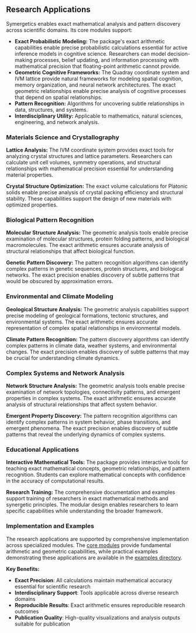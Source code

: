 ## Research Applications

Symergetics enables exact mathematical analysis and pattern discovery across scientific domains. Its core modules support:

- **Exact Probabilistic Modeling:** The package's exact arithmetic capabilities enable precise probabilistic calculations essential for active inference models in cognitive science. Researchers can model decision-making processes, belief updating, and information processing with mathematical precision that floating-point arithmetic cannot provide.
- **Geometric Cognitive Frameworks:** The Quadray coordinate system and IVM lattice provide natural frameworks for modeling spatial cognition, memory organization, and neural network architectures. The exact geometric relationships enable precise analysis of cognitive processes that depend on spatial relationships.
- **Pattern Recognition:** Algorithms for uncovering subtle relationships in data, structures, and systems.
- **Interdisciplinary Utility:** Applicable to mathematics, natural sciences, engineering, and network analysis.

### Materials Science and Crystallography

**Lattice Analysis:** The IVM coordinate system provides exact tools for analyzing crystal structures and lattice parameters. Researchers can calculate unit cell volumes, symmetry operations, and structural relationships with mathematical precision essential for understanding material properties.

**Crystal Structure Optimization:** The exact volume calculations for Platonic solids enable precise analysis of crystal packing efficiency and structural stability. These capabilities support the design of new materials with optimized properties.

### Biological Pattern Recognition

**Molecular Structure Analysis:** The geometric analysis tools enable precise examination of molecular structures, protein folding patterns, and biological macromolecules. The exact arithmetic ensures accurate analysis of structural relationships that affect biological function.

**Genetic Pattern Discovery:** The pattern recognition algorithms can identify complex patterns in genetic sequences, protein structures, and biological networks. The exact precision enables discovery of subtle patterns that would be obscured by approximation errors.

### Environmental and Climate Modeling

**Geological Structure Analysis:** The geometric analysis capabilities support precise modeling of geological formations, tectonic structures, and environmental systems. The exact arithmetic ensures accurate representation of complex spatial relationships in environmental models.

**Climate Pattern Recognition:** The pattern discovery algorithms can identify complex patterns in climate data, weather systems, and environmental changes. The exact precision enables discovery of subtle patterns that may be crucial for understanding climate dynamics.

### Complex Systems and Network Analysis

**Network Structure Analysis:** The geometric analysis tools enable precise examination of network topologies, connectivity patterns, and emergent properties in complex systems. The exact arithmetic ensures accurate analysis of structural relationships that affect system behavior.

**Emergent Property Discovery:** The pattern recognition algorithms can identify complex patterns in system behavior, phase transitions, and emergent phenomena. The exact precision enables discovery of subtle patterns that reveal the underlying dynamics of complex systems.

### Educational Applications

**Interactive Mathematical Tools:** The package provides interactive tools for teaching exact mathematical concepts, geometric relationships, and pattern recognition. Students can explore mathematical concepts with confidence in the accuracy of computational results.

**Research Training:** The comprehensive documentation and examples support training of researchers in exact mathematical methods and synergetic principles. The modular design enables researchers to learn specific capabilities while understanding the broader framework.

### Implementation and Examples

The research applications are supported by comprehensive implementation across specialized modules. The [core modules](https://github.com/docxology/symergetics/tree/main/symergetics) provide fundamental arithmetic and geometric capabilities, while practical examples demonstrating these applications are available in the [examples directory](https://github.com/docxology/symergetics/tree/main/examples).

**Key Benefits:**
- **Exact Precision**: All calculations maintain mathematical accuracy essential for scientific research
- **Interdisciplinary Support**: Tools applicable across diverse research domains
- **Reproducible Results**: Exact arithmetic ensures reproducible research outcomes
- **Publication Quality**: High-quality visualizations and analysis outputs suitable for publication
